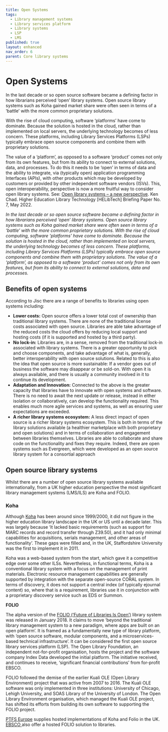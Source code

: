 ```yaml
---
title: Open Systems
tags:
  - Library management systems
  - Library services platform
  - Library systems
  - LSP
  - LMS
published: true
layout: enhanced
nav_order: 6
parent: Core library systems
---
```


# Open Systems

In the last decade or so open source software became a defining factor in how librarians perceived ‘open’ library systems. Open source library systems such as Koha gained market share were often seen in terms of a ‘battle’ with the more common proprietary solutions.

With the rise of cloud computing, software ‘platforms’ have come to dominate. Because the solution is hosted in the cloud, rather than implemented on local servers, the underlying technology becomes of less concern. These platforms, including Library Services Platforms (LSPs) typically embrace open source components and combine them with proprietary solutions.

The value of a ‘platform’, as opposed to a software ‘product’ comes not only from its own features, but from its ability to connect to external solutions, data, and processes. To do this it needs to be ‘open’ in terms of data and the ability to integrate, via (typically open) application programming Interfaces (APIs), with other products which may be developed by customers or provided by other independent software vendors (ISVs). This, open interoperability, perspective is now a more fruitful way to consider open library systems. See: [Open library systems – a new perspective](https://www.kenchadconsulting.com/wp-content/uploads/2022/12/Open-library-systems-KenChad-May2022.pdf). Ken Chad. Higher Education Library Technology \[HELibTech] Briefing Paper No. 7, May 2022.

_In the last decade or so open source software became a defining factor in how librarians perceived ‘open’ library systems. Open source library systems such as Koha gained market share were often seen in terms of a ‘battle’ with the more common proprietary solutions. With the rise of cloud computing, software ‘platforms’ have come to dominate. Because the solution is hosted in the cloud, rather than implemented on local servers, the underlying technology becomes of less concern. These platforms, including Library Services Platforms (LSPs) typically embrace open source components and combine them with proprietary solutions. The value of a ‘platform’, as opposed to a software ‘product’ comes not only from its own features, but from its ability to connect to external solutions, data and processes._

## Benefits of open systems

According to Jisc there are a range of benefits to libraries using open systems including:

- **Lower costs:** Open source offers a lower total cost of ownership than traditional library systems. There are none of the traditional license costs associated with open source. Libraries are able take advantage of the reduced costs the cloud offers by reducing local support and hosting costs (if it is supported and hosted by a third party).
- **No lock-in:** Libraries are, in a sense, removed from the traditional lock-in associated with library systems. There is a greater opportunity to pick and choose components, and take advantage of what is, generally, better interoperability with open source solutions. Related to this is also the idea that open source is more sustainable: If a vendor goes out of business the software may disappear or be sold-on. With open it is always available, and there is usually a community involved in it to continue its development.
- **Adaptation and Innovation:** Connected to the above is the greater capacity that libraries have to innovate with open systems and software. There is no need to await the next update or release, instead in either isolation or collaboratively, can develop the functionality required. This enables much more agile services and systems, as well as ensuring user expectations are exceeded.
- **A richer library systems ecosystem:** A less direct impact of open source is a richer library systems ecosystem. This is both in terms of the library solutions available (a healthier marketplace with both proprietary and open solutions) and in terms of collaboration and engagement between libraries themselves. Libraries are able to collaborate and share code on the functionality and fixes they require. Indeed, there are open systems such as Evergreen, which were developed as an open source library system for a consortial approach

## **Open source library systems**

Whilst there are a number of open source library systems available internationally, from a UK higher education perspective the most significant library management systems (LMS/ILS) are Koha and FOLIO.

### Koha

Although [Koha](https://koha-community.org/) has been around since 1999/2000, it did not figure in the higher education library landscape in the UK or US until a decade later. This was largely because ‘it lacked basic requirements (such as support for MARC records and record transfer through Z39.50), and it had only minimal capabilities for acquisitions, serials management, and other areas of functionality’. These gaps were filled and, in the UK, Staffordshire University was the first to implement it in 2011.

Koha was a web-based system from the start, which gave it a competitive edge over some other ILSs. Nevertheless, in functional terms, Koha is a conventional library system with a focus on the management of print materials. Electronic resource management capabilities are generally supported by integration with the separate open-source CORAL system. In terms of discovery, it does not support a central index (of typically ejournal content) so, where that is a requirement, libraries use it in conjunction with a proprietary discovery service such as EDS or Summon.

**FOLIO**

The alpha version of the [FOLIO (‘Future of Libraries Is Open’)](https://folio.org/) library system was released in January 2018. It claims to move ‘beyond the traditional library management system to a new paradigm, where apps are built on an open platform’. It is framed as a fundamentally new type of library platform, with ‘open source software, modular components, and a microservices-based technical infrastructure’. It can be considered the first open source library services platform (LSP). The Open Library Foundation, an independent not-for-profit organisation, hosts the project and the software company Index Data developed the initial platform. The initiative received, and continues to receive, ‘significant financial contributions’ from for-profit EBSCO.

FOLIO followed the demise of the earlier Kuali OLE (Open Library Environment) project that was active from 2007 to 2016. The Kuali OLE software was only implemented in three institutions: University of Chicago, Lehigh University, and SOAS Library of the University of London. The Open Library Environment organisation, which managed the Kuali OLE project, has shifted its efforts from building its own software to supporting the FOLIO project.

[PTFS Europe](https://ptfs-europe.com/) supplies hosted implementations of Koha and Folio in the UK. [EBSCO ](https://www.ebsco.com/academic-libraries/products/ebsco-folio)also offer a hosted FOLIO solution to libraries.
